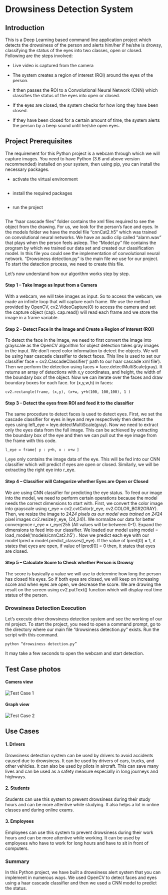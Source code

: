 # Drowsiness Detection System

## Introduction

This is a Deep Learning based command line application project which detects the drowsiness of the person and alerts him/her if he/she is drowsy, classifying the status of the eyes into two classes, open or closed. Following are the steps involved:
- Live video is captured from the camera

- The system creates a region of interest (ROI) around the eyes of the person.

- It then passes the ROI to a Convolutional Neural Network (CNN) which classifies the status of the eyes into open or closed.

- If the eyes are closed, the system checks for how long they have been closed.

- If they have been closed for a certain amount of time, the system alerts the person by a beep sound until he/she open eyes.


## Project Prerequisites

The requirement for this Python project is a webcam through which we will capture images. You need to have Python (3.6 and above version recommended) installed on your system, then using pip, you can install the necessary packages.

- activate the virtual environment
```venv\Scripts\activate
```

- install the required packages
```pip install -r requirements.txt
```
- run the project
```python drowsiness_detection.py
```

The “haar cascade files” folder contains the xml files required to see the object from the drawing. For us, we look for the person’s face and eyes.
In the models folder we have the model file “cnnCat2.h5” which was trained on convolutional neural networks.
We have an audio clip called “alarm.wav” that plays when the person feels asleep.
The “Model.py” file contains the program by which we trained our data set and created our classification model. In this file you could see the implementation of convolutional neural network.
“Drowsiness detection.py” is the main file we use for our project. To start the detection process, we need to create this file.

Let’s now understand how our algorithm works step by step.

#### Step 1 – Take Image as Input from a Camera

With a webcam, we will take images as input. So to access the webcam, we made an infinite loop that will capture each frame. We use the method provided by OpenCV, cv2.VideoCapture(0) to access the camera and set the capture object (cap). cap.read() will read each frame and we store the image in a frame variable.

#### Step 2 – Detect Face in the Image and Create a Region of Interest (ROI)

To detect the face in the image, we need to first convert the image into grayscale as the OpenCV algorithm for object detection takes gray images in the input. We don’t need color information to detect the objects. We will be using haar cascade classifier to detect faces. This line is used to set our classifier face = cv2.CascadeClassifier(‘ path to our haar cascade xml file’). Then we perform the detection using faces = face.detectMultiScale(gray). It returns an array of detections with x,y coordinates, and height, the width of the boundary box of the object. Now we can iterate over the faces and draw boundary boxes for each face.
for (x,y,w,h) in faces:

```cv2.rectangle(frame, (x,y), (x+w, y+h(100, 100,100), 1 )```

#### Step 3 – Detect the eyes from ROI and feed it to the classifier

The same procedure to detect faces is used to detect eyes. First, we set the cascade classifier for eyes in leye and reye respectively then detect the eyes using left_eye = leye.detectMultiScale(gray). Now we need to extract only the eyes data from the full image. This can be achieved by extracting the boundary box of the eye and then we can pull out the eye image from the frame with this code.

```l_eye = frame[ y : y+h, x : x+w ]```

l_eye only contains the image data of the eye. This will be fed into our CNN classifier which will predict if eyes are open or closed. Similarly, we will be extracting the right eye into r_eye.

#### Step 4 – Classifier will Categorize whether Eyes are Open or Closed

We are using CNN classifier for predicting the eye status. To feed our image into the model, we need to perform certain operations because the model needs the correct dimensions to start with. First, we convert the color image into grayscale using r_eye = cv2.cvtColor(r_eye, cv2.COLOR_BGR2GRAY). Then, we resize the image to 24*24 pixels as our model was trained on 24*24 pixel images cv2.resize(r_eye, (24,24)). We normalize our data for better convergence r_eye = r_eye/255 (All values will be between 0-1). Expand the dimensions to feed into our classifier. We loaded our model using model = load_model(‘models/cnnCat2.h5’) . Now we predict each eye with our model
lpred = model.predict_classes(l_eye). If the value of lpred[0] = 1, it states that eyes are open, if value of lpred[0] = 0 then, it states that eyes are closed.

#### Step 5 – Calculate Score to Check whether Person is Drowsy

The score is basically a value we will use to determine how long the person has closed his eyes. So if both eyes are closed, we will keep on increasing score and when eyes are open, we decrease the score. We are drawing the result on the screen using cv2.putText() function which will display real time status of the person.

### Drowsiness Detection Execution

Let’s execute drive drowsiness detection system and see the working of our ml project. To start the project, you need to open a command prompt, go to the directory where our main file “drowsiness detection.py” exists. Run the script with this command.

```python “drowsiness detection.py”```

It may take a few seconds to open the webcam and start detection.

## Test Case photos
#### Camera view
![Test Case 1](image.jpg)

#### Graph view
![Test Case 2](eye_status_and_fps_graph.jpg)

## Use Cases
#### 1. Drivers

Drowsiness detection system can be used by drivers to avoid accidents caused due to drowsiness. It can be used by drivers of cars, trucks, and other vehicles. It can also be used by pilots in aircraft. This can save many lives and can be used as a safety measure especially in long journeys and highways.

#### 2. Students

Students can use this system to prevent drowsiness during their study hours and can be more attentive while studying. It also helps a lot in online classes and during online exams.

#### 3. Employees

Employees can use this system to prevent drowsiness during their work hours and can be more attentive while working. It can be used by employees who have to work for long hours and have to sit in front of computers.



### Summary

In this Python project, we have built a drowsiness alert system that you can implement in numerous ways. We used OpenCV to detect faces and eyes using a haar cascade classifier and then we used a CNN model to predict the status.